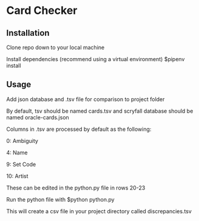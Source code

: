 # Card Checker
## Installation
Clone repo down to your local machine

Install dependencies (recommend using a virtual environment) $pipenv install

## Usage
Add json database and .tsv file for comparison to project folder

By default, tsv should be named cards.tsv and scryfall database should be named oracle-cards.json

Columns in .tsv are processed by default as the following:

0: Ambiguity

4: Name

9: Set Code

10: Artist

These can be edited in the python.py file in rows 20-23

Run the python file with $python python.py

This will create a csv file in your project directory called discrepancies.tsv
